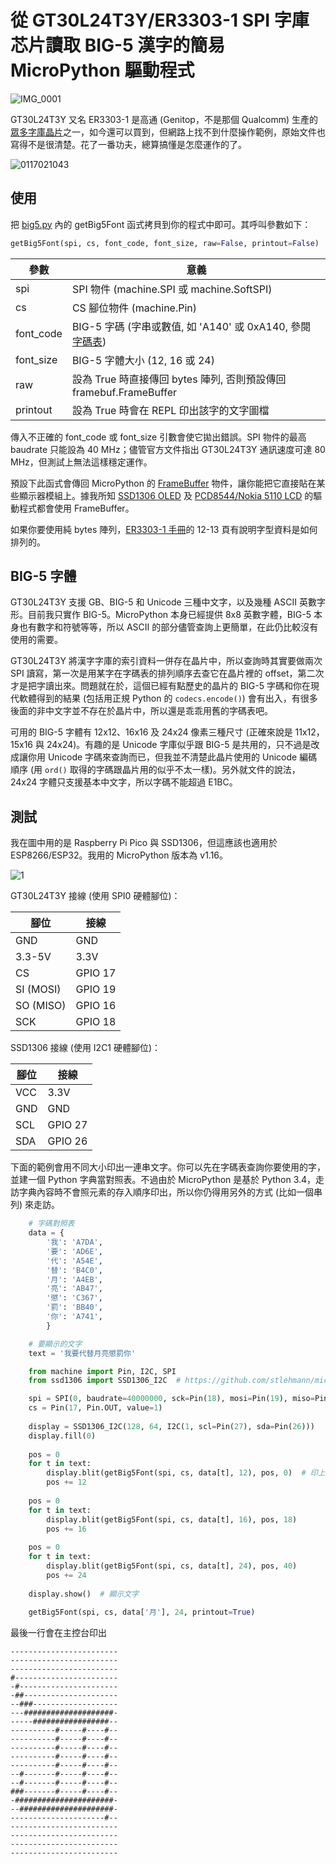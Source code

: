 # 從 GT30L24T3Y/ER3303-1 SPI 字庫芯片讀取 BIG-5 漢字的簡易 MicroPython 驅動程式

![IMG_0001](https://user-images.githubusercontent.com/44191076/129242480-861ec0a6-f84e-44bd-9a00-d1b0b5d3048f.JPG)

GT30L24T3Y 又名 ER3303-1 是高通 (Genitop，不是那個 Qualcomm) 生產的[眾多字庫晶片](http://www.mitsutech.com.tw/vision_T/product_genitop0.htm)之一，如今還可以買到，但網路上找不到什麼操作範例，原始文件也寫得不是很清楚。花了一番功夫，總算搞懂是怎麼運作的了。

![0117021043](https://user-images.githubusercontent.com/44191076/129241611-219bcaa0-8109-4579-b90f-2b75e650b112.jpg)

## 使用

把 [big5.py](https://github.com/alankrantas/micropython_Big5_GT30L24T3Y_ER3303-1/blob/main/big5.py) 內的 getBig5Font 函式拷貝到你的程式中即可。其呼叫參數如下：

```python
getBig5Font(spi, cs, font_code, font_size, raw=False, printout=False)
```

| 參數 | 意義 |
| --- | --- |
| spi | SPI 物件 (machine.SPI 或 machine.SoftSPI) |
| cs | CS 腳位物件 (machine.Pin) |
| font_code | BIG-5 字碼 (字串或數值, 如 'A140' 或 0xA140, 參閱[字碼表](http://www.mitsutech.com.tw/vision_T/product_genitop0.htm)) |
| font_size | BIG-5 字體大小 (12, 16 或 24) |
| raw | 設為 True 時直接傳回 bytes 陣列, 否則預設傳回 framebuf.FrameBuffer |
| printout | 設為 True 時會在 REPL 印出該字的文字圖檔 |

傳入不正確的 font_code 或 font_size 引數會使它拋出錯誤。SPI 物件的最高 baudrate 只能設為  40 MHz；儘管官方文件指出 GT30L24T3Y 通訊速度可達 80 MHz，但測試上無法這樣穩定運作。

預設下此函式會傳回 MicroPython 的 [FrameBuffer](https://docs.micropython.org/en/latest/library/framebuf.html) 物件，讓你能把它直接貼在某些顯示器模組上。據我所知 [SSD1306 OLED](https://github.com/stlehmann/micropython-ssd1306) 及 [PCD8544/Nokia 5110 LCD](https://github.com/mcauser/micropython-pcd8544) 的驅動程式都會使用 FrameBuffer。

如果你要使用純 bytes 陣列，[ER3303-1 手冊](https://github.com/alankrantas/micropython_GT30L24T3Y_big5_font/blob/main/ER3303-1_Datasheet.pdf)的 12-13 頁有說明字型資料是如何排列的。

## BIG-5 字體

GT30L24T3Y 支援 GB、BIG-5 和 Unicode 三種中文字，以及幾種 ASCII 英數字形。目前我只實作 BIG-5。MicroPython 本身已經提供 8x8 英數字體，BIG-5 本身也有數字和符號等等，所以 ASCII 的部分儘管查詢上更簡單，在此仍比較沒有使用的需要。

GT30L24T3Y 將漢字字庫的索引資料一併存在晶片中，所以查詢時其實要做兩次 SPI 讀寫，第一次是用某字在字碼表的排列順序去查它在晶片裡的 offset，第二次才是把字讀出來。問題就在於，這個已經有點歷史的晶片的 BIG-5 字碼和你在現代軟體得到的結果 (包括用正規 Python 的 ```codecs.encode()```) 會有出入，有很多後面的非中文字並不存在於晶片中，所以還是乖乖用舊的字碼表吧。

可用的 BIG-5 字體有 12x12、16x16 及 24x24 像素三種尺寸 (正確來說是 11x12，15x16 與 24x24)。有趣的是 Unicode 字庫似乎跟 BIG-5 是共用的，只不過是改成讓你用 Unicode 字碼來查詢而已，但我並不清楚此晶片使用的 Unicode 編碼順序 (用 ```ord()``` 取得的字碼跟晶片用的似乎不太一樣)。另外就文件的說法，24x24 字體只支援基本中文字，所以字碼不能超過 E1BC。

## 測試

我在圖中用的是 Raspberry Pi Pico 與 SSD1306，但這應該也適用於 ESP8266/ESP32。我用的 MicroPython 版本為 v1.16。

![1](https://user-images.githubusercontent.com/44191076/129292442-1f8f4ce8-6ff3-4abf-b93d-7ad05be40aaa.png)

GT30L24T3Y 接線 (使用 SPI0 硬體腳位)：

| 腳位 | 接線 |
| --- | --- |
| GND | GND |
| 3.3-5V | 3.3V |
| CS | GPIO 17 |
| SI (MOSI) | GPIO 19 |
| SO (MISO) | GPIO 16 |
| SCK | GPIO 18 |

SSD1306 接線 (使用 I2C1 硬體腳位)：

| 腳位 | 接線 |
| --- | --- |
| VCC | 3.3V |
| GND | GND |
| SCL | GPIO 27 |
| SDA | GPIO 26 |

下面的範例會用不同大小印出一連串文字。你可以先在字碼表查詢你要使用的字，並建一個 Python 字典當對照表。不過由於 MicroPython 是基於 Python 3.4，走訪字典內容時不會照元素的存入順序印出，所以你仍得用另外的方式 (比如一個串列) 來走訪。

```python
    # 字碼對照表    
    data = {
        '我': 'A7DA',
        '要': 'AD6E',
        '代': 'A54E',
        '替': 'B4C0',
        '月': 'A4EB',
        '亮': 'AB47',
        '懲': 'C367',
        '罰': 'BB40',
        '你': 'A741',
        }

    # 要顯示的文字
    text = '我要代替月亮懲罰你'

    from machine import Pin, I2C, SPI
    from ssd1306 import SSD1306_I2C  # https://github.com/stlehmann/micropython-ssd1306

    spi = SPI(0, baudrate=40000000, sck=Pin(18), mosi=Pin(19), miso=Pin(16))
    cs = Pin(17, Pin.OUT, value=1)
    
    display = SSD1306_I2C(128, 64, I2C(1, scl=Pin(27), sda=Pin(26)))
    display.fill(0)
    
    pos = 0
    for t in text:
        display.blit(getBig5Font(spi, cs, data[t], 12), pos, 0)  # 印上文字
        pos += 12
    
    pos = 0
    for t in text:
        display.blit(getBig5Font(spi, cs, data[t], 16), pos, 18)
        pos += 16
        
    pos = 0
    for t in text:
        display.blit(getBig5Font(spi, cs, data[t], 24), pos, 40)
        pos += 24
    
    display.show()  # 顯示文字
    
    getBig5Font(spi, cs, data['月'], 24, printout=True)
```

最後一行會在主控台印出

```
------------------------
------------------------
------------------------
#-----------------------
-#----------------------
-##---------------------
--###-------------------
---####################-
-----#################--
----------#-----#----#--
----------#-----#----#--
----------#-----#----#--
----------#-----#----#--
----------#-----#----#--
--#-------#-----#----#--
--#-------#-----#----#--
###-------#-----#----#--
-######################-
--#####################-
---------------------#--
------------------------
------------------------
------------------------
------------------------
                        
```
